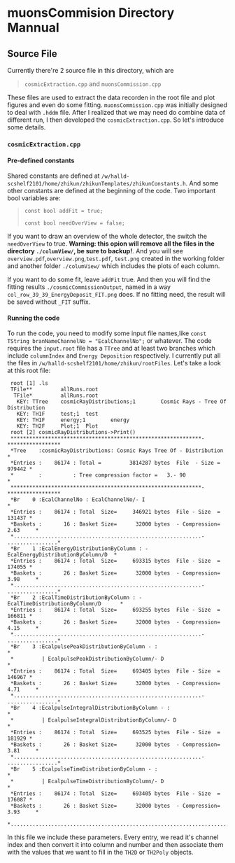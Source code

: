 # muonsCommision Directory Mannual

## Source File
Currently there're 2 source file in this directory, which are
>`cosmicExtraction.cpp` and `muonsCommission.cpp`

These files are used to extract the data recorden in the root file and plot figures and even do some fitting. `muonsCommission.cpp` was initially designed to deal with `.hddm` file. After I realized that we may need do combine data of different run, I then developed the `cosmicExtraction.cpp`. So let's introduce some details.

### `cosmicExtraction.cpp`
#### Pre-defined constants

Shared constants are defined at `/w/halld-scshelf2101/home/zhikun/zhikunTemplates/zhikunConstants.h`. 
And some other constants are defined at the beginning of the code. Two important bool variables are:
>`const bool addFit = true;`
>
>`const bool needOverView = false;`

If you want to draw an overview of the whole detector, the switch the `needOverView` to true. **Warning: this opion will remove all the files in the directory `./columView/`, be sure to backup!**. And you will see `overview.pdf`,`overview.png`,`test.pdf`, `test.png` created in the working folder and another folder `./columView/` which includes the plots of each column.

If you want to do some fit, leave `addFit` true. And then you will find the fitting results `./cosmicCommissionOutput`, named in a way `col_row_39_39_EnergyDeposit_FIT.png` does. If no fitting need, the result will be saved without `_FIT` suffix.

#### Running the code
To run the code, you need to modify some input file names,like `const TString branNameChannelNo = "EcalChannelNo";` or whatever. The code requires the `input.root` file has a `TTree` and at least two branches which include `columnIndex` and `Energy Deposition` respectively. I currently put all the files in `/w/halld-scshelf2101/home/zhikun/rootFiles`. Let's take a look at this root file:
```
 root [1] .ls
 TFile**         allRuns.root
  TFile*         allRuns.root
   KEY: TTree    cosmicRayDistributions;1        Cosmic Rays - Tree Of Distribution
   KEY: TH1F     test;1  test
   KEY: TH1F     energy;1        energy
   KEY: TH2F     Plot;1  Plot
 root [2] cosmicRayDistributions->Print()
 *************************************************************- *****************
 *Tree    :cosmicRayDistributions: Cosmic Rays Tree Of - Distribution                       *
 *Entries :    86174 : Total =         3814287 bytes  File  - Size =     979442 *
 *        :          : Tree compression factor =   3.- 90                       *
 *************************************************************- *****************
 *Br    0 :EcalChannelNo : EcalChannelNo/- I                                    *
 *Entries :    86174 : Total  Size=     346921 bytes  File - Size  =     131437 *
 *Baskets :       16 : Basket Size=      32000 bytes  - Compression=   2.63     *
 *............................................................- ................*
 *Br    1 :EcalEnergyDistributionByColumn : - EcalEnergyDistributionByColumn/D  *
 *Entries :    86174 : Total  Size=     693315 bytes  File - Size  =     174055 *
 *Baskets :       26 : Basket Size=      32000 bytes  - Compression=   3.98     *
 *............................................................- ................*
 *Br    2 :EcalTimeDistributionByColumn : - EcalTimeDistributionByColumn/D      *
 *Entries :    86174 : Total  Size=     693255 bytes  File - Size  =     166811 *
 *Baskets :       26 : Basket Size=      32000 bytes  - Compression=   4.15     *
 *............................................................- ................*
 *Br    3 :EcalpulsePeakDistributionByColumn - :                                *
 *         | EcalpulsePeakDistributionByColumn/- D                              *
 *Entries :    86174 : Total  Size=     693405 bytes  File - Size  =     146967 *
 *Baskets :       26 : Basket Size=      32000 bytes  - Compression=   4.71     *
 *............................................................- ................*
 *Br    4 :EcalpulseIntegralDistributionByColumn - :                            *
 *         | EcalpulseIntegralDistributionByColumn/- D                          *
 *Entries :    86174 : Total  Size=     693525 bytes  File - Size  =     181929 *
 *Baskets :       26 : Basket Size=      32000 bytes  - Compression=   3.81     *
 *............................................................- ................*
 *Br    5 :EcalpulseTimeDistributionByColumn - :                                *
 *         | EcalpulseTimeDistributionByColumn/- D                              *
 *Entries :    86174 : Total  Size=     693405 bytes  File - Size  =     176087 *
 *Baskets :       26 : Basket Size=      32000 bytes  - Compression=   3.93     *
 *............................................................................*
 ```

 In this file we include these parameters. Every entry, we read it's channel index and then convert it into column and number and then associate them with the values that we want to fill in the `TH2D` or `TH2Poly` objects.